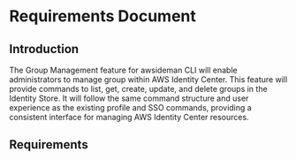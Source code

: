 # Requirements Document

## Introduction

The Group Management feature for awsideman CLI will enable administrators to manage group within AWS Identity Center. This feature will provide commands to list, get, create, update, and delete groups in the Identity Store. It will follow the same command structure and user experience as the existing profile and SSO commands, providing a consistent interface for managing AWS Identity Center resources.

## Requirements

